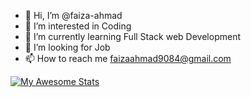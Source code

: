 - 👋 Hi, I’m @faiza-ahmad
- 👀 I’m interested in Coding
- 🌱 I’m currently learning Full Stack web Development 
- 💞️ I’m looking for Job
- 📫 How to reach me faizaahmad9084@gmail.com

<!---
faiza-ahmad/faiza-ahmad is a ✨ special ✨ repository because its `README.md` (this file) appears on your GitHub profile.
You can click the Preview link to take a look at your changes.
--->

[![My Awesome Stats](https://awesome-github-stats.azurewebsites.net/user-stats/faizaahmad9084)](https://git.io/awesome-stats-card)
